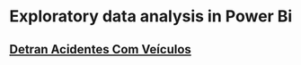 # Exploratory data analysis in Power Bi

## [Detran Acidentes Com Veículos](https://app.powerbi.com/view?r=eyJrIjoiYzQ4ZmJmNzEtMzYwNy00OGEwLWI5ODUtMjlmMDg2ZDQwZTVlIiwidCI6ImE4MzZjYzY2LWZmZjYtNDVmNC05M2M5LTRlZDdiN2JiYzJmOCJ9)

